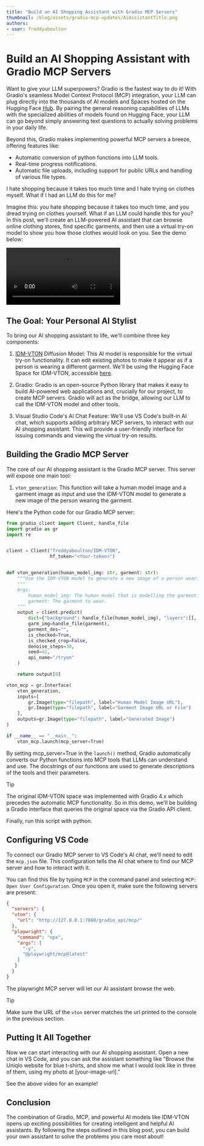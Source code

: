 ```yaml
---
title: "Build an AI Shopping Assistant with Gradio MCP Servers" 
thumbnail: /blog/assets/gradio-mcp-updates/AiAssistantTitle.png
authors:
- user: freddyaboulton
---
```


# Build an AI Shopping Assistant with Gradio MCP Servers

Want to give your LLM superpowers? Gradio is the fastest way to do it! With Gradio's seamless Model Context Protocol (MCP) integration, your LLM can plug directly into the thousands of AI models and Spaces hosted on the Hugging Face [Hub](https://hf.co). By pairing the general reasoning capabilities of LLMs with the specialized abilities of models found on Hugging Face, your LLM can go beyond simply answering text questions to actually solving problems in your daily life.

Beyond this, Gradio makes implementing powerful MCP servers a breeze, offering features like:
* Automatic conversion of python functions into LLM tools.
* Real-time progress notifications.
* Automatic file uploads, including support for public URLs and handling of various file types.

I hate shopping because it takes too much time and I hate trying on clothes myself. What if I had an LLM do this for me? 

Imagine this: you hate shopping because it takes too much time, and you dread trying on clothes yourself. What if an LLM could handle this for you? In this post, we'll create an LLM-powered AI assistant that can browse online clothing stores, find specific garments, and then use a virtual try-on model to show you how those clothes would look on you. See the demo below:

<video src="https://github.com/user-attachments/assets/b507c380-d6b6-4307-b0d1-be423a7414f3" controls></video>

## The Goal: Your Personal AI Stylist

To bring our AI shopping assistant to life, we'll combine three key components:

1. [IDM-VTON](https://huggingface.co/yisol/IDM-VTON) Diffusion Model: This AI model is responsible for the virtual try-on functionality. It can edit existing photos to make it appear as if a person is wearing a different garment. We'll be using the Hugging Face Space for IDM-VTON, accessible [here](https://huggingface.co/spaces/yisol/IDM-VTON).

2. Gradio: Gradio is an open-source Python library that makes it easy to build AI-powered web applications and, crucially for our project, to create MCP servers. Gradio will act as the bridge, allowing our LLM to call the IDM-VTON model and other tools.

3. Visual Studio Code's AI Chat Feature: We'll use VS Code's built-in AI chat, which supports adding arbitrary MCP servers, to interact with our AI shopping assistant. This will provide a user-friendly interface for issuing commands and viewing the virtual try-on results.

## Building the Gradio MCP Server
The core of our AI shopping assistant is the Gradio MCP server. This server will expose one main tool:

1. `vton_generation`: This function will take a human model image and a garment image as input and use the IDM-VTON model to generate a new image of the person wearing the garment.


Here's the Python code for our Gradio MCP server:

```python
from gradio_client import Client, handle_file
import gradio as gr
import re


client = Client("freddyaboulton/IDM-VTON",
                hf_token="<Your-token>")


def vton_generation(human_model_img: str, garment: str):
    """Use the IDM-VTON model to generate a new image of a person wearing a garment."""
    """
    Args:
        human_model_img: The human model that is modelling the garment.
        garment: The garment to wear.
    """
    output = client.predict(
        dict={"background": handle_file(human_model_img), "layers":[], "composite":None},
        garm_img=handle_file(garment),
        garment_des="",
        is_checked=True,
        is_checked_crop=False,
        denoise_steps=30,
        seed=42,
        api_name="/tryon"
    )

    return output[0]

vton_mcp = gr.Interface(
    vton_generation,
    inputs=[
        gr.Image(type="filepath", label="Human Model Image URL"),
        gr.Image(type="filepath", label="Garment Image URL or File")
    ],
    outputs=gr.Image(type="filepath", label="Generated Image")
)

if __name__ == "__main__":
    vton_mcp.launch(mcp_server=True)
```

By setting mcp_server=True in the `launch()` method, Gradio automatically converts our Python functions into MCP tools that LLMs can understand and use. The docstrings of our functions are used to generate descriptions of the tools and their parameters.

> [!TIP]
> The original IDM-VTON space was implemented with Gradio 4.x which precedes the automatic MCP functionality. So in this demo, we'll be building a Gradio interface that queries the original space via the Gradio API client.

Finally, run this script with python.

## Configuring VS Code

To connect our Gradio MCP server to VS Code's AI chat, we'll need to edit the `mcp.json` file. This configuration tells the AI chat where to find our MCP server and how to interact with it.

You can find this file by typing `MCP` in the command panel and selecting `MCP: Open User Configuration`. Once you open it, make sure the following servers are present:

```json
{
  "servers": {
  "vton": {
    "url": "http://127.0.0.1:7860/gradio_api/mcp/"
  },
  "playwright": {
    "command": "npx",
    "args": [
      "-y",
      "@playwright/mcp@latest"
    ]
   }
  }
}
```

The playwright MCP server will let our AI assistant browse the web.

> [!TIP]
> Make sure the URL of the `vton` server matches the url printed to the console in the previous section.

## Putting It All Together

Now we can start interacting with our AI shopping assistant. Open a new chat in VS Code, and you can ask the assistant something like "Browse the Uniqlo website for blue t-shirts, and show me what I would look like in three of them, using my photo at [your-image-url]."

See the above video for an example!

## Conclusion

The combination of Gradio, MCP, and powerful AI models like IDM-VTON opens up exciting possibilities for creating intelligent and helpful AI assistants. By following the steps outlined in this blog post, you can build your own assistant to solve the problems you care most about!